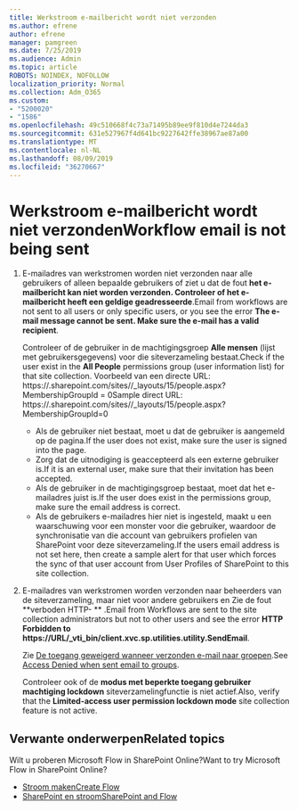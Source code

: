 ```yaml
---
title: Werkstroom e-mailbericht wordt niet verzonden
ms.author: efrene
author: efrene
manager: pamgreen
ms.date: 7/25/2019
ms.audience: Admin
ms.topic: article
ROBOTS: NOINDEX, NOFOLLOW
localization_priority: Normal
ms.collection: Adm_O365
ms.custom:
- "5200020"
- "1586"
ms.openlocfilehash: 49c510668f4c73a71495b89ee9f810d4e7244da3
ms.sourcegitcommit: 631e527967f4d641bc9227642ffe38967ae87a00
ms.translationtype: MT
ms.contentlocale: nl-NL
ms.lasthandoff: 08/09/2019
ms.locfileid: "36270667"
---
```

# <a name="workflow-email-is-not-being-sent"></a><span data-ttu-id="a6322-102">Werkstroom e-mailbericht wordt niet verzonden</span><span class="sxs-lookup"><span data-stu-id="a6322-102">Workflow email is not being sent</span></span>

1. <span data-ttu-id="a6322-103">E-mailadres van werkstromen worden niet verzonden naar alle gebruikers of alleen bepaalde gebruikers of ziet u dat de fout **het e-mailbericht kan niet worden verzonden. Controleer of het e-mailbericht heeft een geldige geadresseerde**.</span><span class="sxs-lookup"><span data-stu-id="a6322-103">Email from workflows are not sent to all users or only specific users, or you see the error **The e-mail message cannot be sent. Make sure the e-mail has a valid recipient**.</span></span>

    <span data-ttu-id="a6322-104">Controleer of de gebruiker in de machtigingsgroep **Alle mensen** (lijst met gebruikersgegevens) voor die siteverzameling bestaat.</span><span class="sxs-lookup"><span data-stu-id="a6322-104">Check if the user exist in the **All People** permissions group (user information list) for that site collection.</span></span>  <span data-ttu-id="a6322-105">Voorbeeld van een directe URL: https://<tenant>.sharepoint.com/sites/<sitename>/_layouts/15/people.aspx? MembershipGroupId = 0</span><span class="sxs-lookup"><span data-stu-id="a6322-105">Sample direct URL: https://<tenant>.sharepoint.com/sites/<sitename>/_layouts/15/people.aspx?MembershipGroupId=0</span></span>

    - <span data-ttu-id="a6322-106">Als de gebruiker niet bestaat, moet u dat de gebruiker is aangemeld op de pagina.</span><span class="sxs-lookup"><span data-stu-id="a6322-106">If the user does not exist, make sure the user is signed into the page.</span></span> 
    - <span data-ttu-id="a6322-107">Zorg dat de uitnodiging is geaccepteerd als een externe gebruiker is.</span><span class="sxs-lookup"><span data-stu-id="a6322-107">If it is an external user, make sure that their invitation has been accepted.</span></span>
    - <span data-ttu-id="a6322-108">Als de gebruiker in de machtigingsgroep bestaat, moet dat het e-mailadres juist is.</span><span class="sxs-lookup"><span data-stu-id="a6322-108">If the user does exist in the permissions group, make sure the email address is correct.</span></span>
    - <span data-ttu-id="a6322-109">Als de gebruikers e-mailadres hier niet is ingesteld, maakt u een waarschuwing voor een monster voor die gebruiker, waardoor de synchronisatie van die account van gebruikers profielen van SharePoint voor deze siteverzameling.</span><span class="sxs-lookup"><span data-stu-id="a6322-109">If the users email address is not set here, then create a sample alert for that user which forces the sync of that user account from User Profiles of SharePoint to this site collection.</span></span>
 
2. <span data-ttu-id="a6322-110">E-mailadres van werkstromen worden verzonden naar beheerders van de siteverzameling, maar niet voor andere gebruikers en Zie de fout \*\*verboden HTTP- <spam> <spam> \*\* <spam> <spam>.</span><span class="sxs-lookup"><span data-stu-id="a6322-110">Email from Workflows are sent to the site collection administrators but not to other users and see the error **HTTP Forbidden to <spam><spam>https://URL/_vti_bin/client.xvc.sp.utilities.utility.SendEmail**<spam><spam>.</span></span>
 

    <span data-ttu-id="a6322-111">Zie [De toegang geweigerd wanneer verzonden e-mail naar groepen](https://docs.microsoft.com/sharepoint/support/server-admin/access-denied-when-send-an-email-to-groups).</span><span class="sxs-lookup"><span data-stu-id="a6322-111">See [Access Denied when sent email to groups](https://docs.microsoft.com/sharepoint/support/server-admin/access-denied-when-send-an-email-to-groups).</span></span>

    <span data-ttu-id="a6322-112">Controleer ook of de **modus met beperkte toegang gebruiker machtiging lockdown** siteverzamelingfunctie is niet actief.</span><span class="sxs-lookup"><span data-stu-id="a6322-112">Also, verify that the **Limited-access user permission lockdown mode** site collection feature is not active.</span></span>


## <a name="related-topics"></a><span data-ttu-id="a6322-113">Verwante onderwerpen</span><span class="sxs-lookup"><span data-stu-id="a6322-113">Related topics</span></span>
<span data-ttu-id="a6322-114">Wilt u proberen Microsoft Flow in SharePoint Online?</span><span class="sxs-lookup"><span data-stu-id="a6322-114">Want to try Microsoft Flow in SharePoint Online?</span></span>
- [<span data-ttu-id="a6322-115">Stroom maken</span><span class="sxs-lookup"><span data-stu-id="a6322-115">Create Flow</span></span>](https://support.office.com/article/Create-a-flow-for-a-list-or-library-in-SharePoint-Online-or-OneDrive-for-Business-a9c3e03b-0654-46af-a254-20252e580d01) 
- [<span data-ttu-id="a6322-116">SharePoint en stroom</span><span class="sxs-lookup"><span data-stu-id="a6322-116">SharePoint and Flow</span></span>](https://flow.microsoft.com/blog/sharepoint-and-flow/) 



